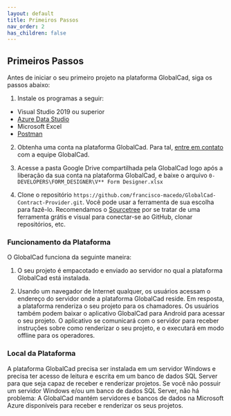 ```yaml
---
layout: default
title: Primeiros Passos
nav_order: 2
has_children: false
---
```

## Primeiros Passos

Antes de iniciar o seu primeiro projeto na plataforma GlobalCad, siga os passos abaixo:

1. Instale os programas a seguir:

- Visual Studio 2019 ou superior
- [Azure Data Studio](https://docs.microsoft.com/pt-br/sql/azure-data-studio/download-azure-data-studio?view=sql-server-ver15)
- Microsoft Excel
- [Postman](https://www.postman.com/)

2. Obtenha uma conta na plataforma GlobalCad. Para tal, [entre em contato](https://www.globalcad.com.br/contato) com a equipe GlobalCad.

3. Acesse a pasta Google Drive compartilhada pela GlobalCad logo após a liberação da sua conta na plataforma GlobalCad, e baixe o arquivo `0- DEVELOPERS\FORM_DESIGNER\V** Form Designer.xlsx`

4. Clone o repositório `https://github.com/francisco-macedo/GlobalCad-Contract-Provider.git`. Você pode usar a ferramenta de sua escolha para fazê-lo. Recomendamos o [Sourcetree](https://www.sourcetreeapp.com/) por se tratar de uma ferramenta grátis e visual para conectar-se ao GitHub, clonar repositórios, etc.

### Funcionamento da Plataforma

O GlobalCad funciona da seguinte maneira:

1. O seu projeto é empacotado e enviado ao servidor no qual a plataforma GlobalCad está instalada.

2. Usando um navegador de Internet qualquer, os usuários acessam o endereço do servidor onde a plataforma GlobalCad reside. Em resposta, a plataforma renderiza o seu projeto para os chamadores. Os usuários também podem baixar o aplicativo GlobalCad para Android para acessar o seu projeto. O aplicativo se comunicará com o servidor para receber instruções sobre como renderizar o seu projeto, e o executará em modo offline para os operadores. 

### Local da Plataforma

A plataforma GlobalCad precisa ser instalada em um servidor Windows e precisa ter acesso de leitura e escrita em um banco de dados SQL Server para que seja capaz de receber e renderizar projetos. Se você não possuir um servidor Windows e/ou um banco de dados SQL Server, não há problema: A GlobalCad mantém servidores e bancos de dados na Microsoft Azure disponíveis para receber e renderizar os seus projetos.
